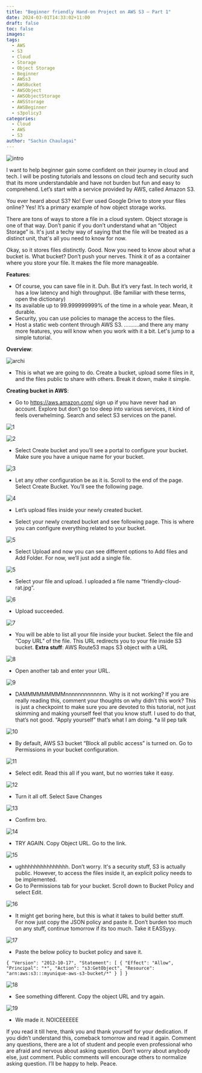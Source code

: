 ```yaml
---
title: "Beginner friendly Hand-on Project on AWS S3 — Part 1"
date: 2024-03-01T14:33:02+11:00
draft: false
toc: false
images:
tags:
  - AWS
  - S3
  - Cloud
  - Storage
  - Object Storage
  - Beginner
  - AWSs3
  - AWSBucket
  - AWSObject
  - AWSObjectStorage
  - AWSStorage
  - AWSBeginner
  - s3policy3
categories:
  - Cloud
  - AWS
  - S3
author: "Sachin Chaulagai"
---
```


![intro](https://miro.medium.com/v2/resize:fit:828/format:webp/1*7rlT1QToYMlKF5xsTOBHiw.jpeg)

I want to help beginner gain some confident on their journey in cloud and tech. I will be posting tutorials and lessons on cloud tech and security such that its more understandable and have not burden but fun and easy to comprehend. Let’s start with a service provided by AWS, called Amazon S3.

You ever heard about S3? No! Ever used Google Drive to store your files online? Yes! It’s a primary example of how object storage works.

There are tons of ways to store a file in a cloud system. Object storage is one of that way. Don’t panic if you don’t understand what an “Object Storage” is. It's just a techy way of saying that the file will be treated as a distinct unit, that's all you need to know for now.

Okay, so it stores files distinctly. Good. Now you need to know about what a bucket is. What bucket? Don’t push your nerves. Think it of as a container where you store your file. It makes the file more manageable.

**Features**:

* Of course, you can save file in it. Duh. But it’s very fast. In tech world, it has a low latency and high throughput. (Be familiar with these terms, open the dictionary)
* Its available up to 99.999999999% of the time in a whole year. Mean, it durable.
* Security, you can use policies to manage the access to the files.
* Host a static web content through AWS S3.
……….and there any many more features, you will know when you work with it a bit. Let's jump to a simple tutorial.

**Overview**:

![archi](https://miro.medium.com/v2/resize:fit:828/format:webp/1*wWmRrFhVUmmolr4jZpB9qA.png)

* This is what we are going to do. Create a bucket, upload some files in it, and the files public to share with others. Break it down, make it simple.

**Creating bucket in AWS**:

* Go to https://aws.amazon.com/ sign up if you have never had an account. Explore but don’t go too deep into various services, it kind of feels overwhelming.
Search and select S3 services on the panel.

![1](https://miro.medium.com/v2/resize:fit:828/format:webp/1*XcfUk7zlZQ9JbBui3LTv2g.png)

![2](https://miro.medium.com/v2/resize:fit:828/format:webp/1*F6f38xXphlHwi-wl9U6aDA.png)


* Select Create bucket and you’ll see a portal to configure your bucket. Make sure you have a unique name for your bucket.

![3](https://miro.medium.com/v2/resize:fit:828/format:webp/1*PI9PG0cT-vDzF2Thciy5nA.png)

* Let any other configuration be as it is. Scroll to the end of the page. Select Create Bucket. You’ll see the following page.

![4](https://miro.medium.com/v2/resize:fit:828/format:webp/1*1Pob7Pj2u89QhSl-5zVk8Q.png)

* Let’s upload files inside your newly created bucket.

* Select your newly created bucket and see following page. This is where you can configure everything related to your bucket.

![5](https://miro.medium.com/v2/resize:fit:828/format:webp/1*I-5As2y20N9zqxfG7AAm-g.png)

* Select Upload and now you can see different options to Add files and Add Folder. For now, we’ll just add a single file.

![5](https://miro.medium.com/v2/resize:fit:828/format:webp/1*whdeo1v5Q-9ed4aYCwDUGg.png)

* Select your file and upload. I uploaded a file name “friendly-cloud-rat.jpg”.

![6](https://miro.medium.com/v2/resize:fit:828/format:webp/1*kzBzSkjR8P17tyOAJQA-tg.png)

* Upload succeeded.

![7](https://miro.medium.com/v2/resize:fit:828/format:webp/1*jeWq7uyu4nNCVj-4YxCvEg.png)

* You will be able to list all your file inside your bucket. Select the file and “Copy URL” of the file. This URL redirects you to your file inside S3 bucket.
**Extra stuff**: AWS Route53 maps S3 object with a URL

![8](https://miro.medium.com/v2/resize:fit:828/format:webp/1*DhoqWEuPTaL6WkviyLfjlg.png)

* Open another tab and enter your URL.

![9](https://miro.medium.com/v2/resize:fit:828/format:webp/1*CUKPLZkoq12PYIInRwJVyA.png)

* DAMMMMMMMMMnnnnnnnnnnnnn. Why is it not working? If you are really reading this, comment your thoughts on why didn’t this work? This is just a checkpoint to make sure you are devoted to this tutorial, not just skimming and making yourself feel that you know stuff. I used to do that, that’s not good. “Apply yourself” that’s what I am doing. *a lil pep talk

![10](https://miro.medium.com/v2/resize:fit:828/format:webp/1*5H8TJOBxn44AqMRQbYxvoQ.png)

* By default, AWS S3 bucket “Block all public access” is turned on. Go to Permissions in your bucket configuration.

![11](https://miro.medium.com/v2/resize:fit:828/format:webp/1*8wBCut3Dxu59Otf4T8xKnw.png)

* Select edit. Read this all if you want, but no worries take it easy.

![12](https://miro.medium.com/v2/resize:fit:828/format:webp/1*3ILk4js7OHIqgUN3KFn5lw.png)

* Turn it all off. Select Save Changes

![13](https://miro.medium.com/v2/resize:fit:828/format:webp/1*Bggi3uxQ3wyHo0S7YLvYaA.png)

* Confirm bro.

![14](https://miro.medium.com/v2/resize:fit:828/format:webp/1*PZn_Gza3pqm9FXoMNe-0PQ.png)

* TRY AGAIN. Copy Object URL. Go to the link.

![15](https://miro.medium.com/v2/resize:fit:828/format:webp/1*NEx_MimZ-Jbg1QClr_mkLQ.png)

* ughhhhhhhhhhhhhhh. Don’t worry. It's a security stuff, S3 is actually public. However, to access the files inside it, an explicit policy needs to be implemented.
* Go to Permissions tab for your bucket. Scroll down to Bucket Policy and select Edit.

![16](https://miro.medium.com/v2/resize:fit:828/format:webp/1*NMI6YiGXTwUxiWfHv4gdcA.png)

* It might get boring here, but this is what it takes to build better stuff.  
For now just copy the JSON policy and paste it. Don’t burden too much on any stuff, continue tomorrow if its too much. Take it EASSyyy.


![17](https://miro.medium.com/v2/resize:fit:828/format:webp/1*jbNVWg2nGI0RBL7XVAKz9Q.png)

* Paste the below policy to bucket policy and save it.

`{
    "Version": "2012-10-17",
    "Statement": [
        {
            "Effect": "Allow",
            "Principal": "*",
            "Action": "s3:GetObject",
            "Resource": "arn:aws:s3:::myunique-aws-s3-bucket/*"
        }
    ]
}`


![18](https://miro.medium.com/v2/resize:fit:828/format:webp/1*cJ7sPYaaj6NxLLFSvP0tDQ.png)

* See something different. Copy the object URL and try again.

![19](https://miro.medium.com/v2/resize:fit:828/format:webp/1*TpDnCXmVbuprlKWyhGbz2w.png)

* We made it. NOICEEEEEE  

If you read it till here, thank you and thank yourself for your dedication. If you didn’t understand this, comeback tomorrow and read it again. Comment any questions, there are a lot of student and people even professional who are afraid and nervous about asking question. Don’t worry about anybody else, just comment. Public comments will encourage others to normalize asking question. I’ll be happy to help. Peace.

